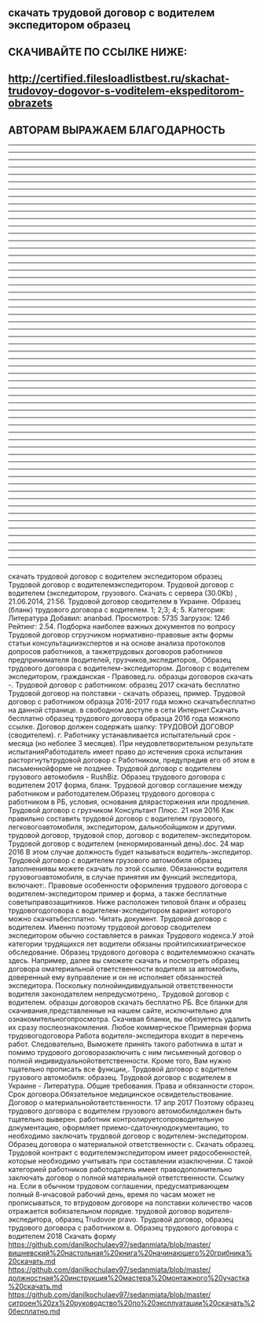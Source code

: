 скачать трудовой договор с водителем экспедитором образец
--------------------------------------------------
СКАЧИВАЙТЕ ПО ССЫЛКЕ НИЖЕ:
--------------------------------------------------
http://certified.filesloadlistbest.ru/skachat-trudovoy-dogovor-s-voditelem-ekspeditorom-obrazets
--------------------------------------------------
АВТОРАМ ВЫРАЖАЕМ БЛАГОДАРНОСТЬ
--------------------------------------------------
--------------------------------------------------
--------------------------------------------------
--------------------------------------------------
--------------------------------------------------
--------------------------------------------------
--------------------------------------------------
--------------------------------------------------
--------------------------------------------------
--------------------------------------------------
--------------------------------------------------
--------------------------------------------------
--------------------------------------------------
--------------------------------------------------
--------------------------------------------------
--------------------------------------------------
--------------------------------------------------
--------------------------------------------------
--------------------------------------------------
--------------------------------------------------
--------------------------------------------------
--------------------------------------------------
--------------------------------------------------
--------------------------------------------------
--------------------------------------------------
--------------------------------------------------
--------------------------------------------------
--------------------------------------------------
--------------------------------------------------
--------------------------------------------------
--------------------------------------------------
--------------------------------------------------
--------------------------------------------------
--------------------------------------------------
--------------------------------------------------
--------------------------------------------------
--------------------------------------------------
--------------------------------------------------
--------------------------------------------------
--------------------------------------------------
--------------------------------------------------
--------------------------------------------------
--------------------------------------------------
--------------------------------------------------
--------------------------------------------------
--------------------------------------------------
--------------------------------------------------
--------------------------------------------------
--------------------------------------------------
--------------------------------------------------
--------------------------------------------------
--------------------------------------------------
--------------------------------------------------
--------------------------------------------------
--------------------------------------------------
--------------------------------------------------
--------------------------------------------------
--------------------------------------------------
--------------------------------------------------
скачать трудовой договор с водителем экспедитором образец Трудовой договор с водителемэкспедитором. Трудовой договор с водителем (экспедитором, грузового. Скачать с сервера (30.0Kb) , 21.06.2014, 21:56. Трудовой договор сводителем в Украине. Образец (бланк) трудового договора с водителем. 1; 2;3; 4; 5. Категория: Литература  Добавил: ananbad. Просмотров: 5735 Загрузок: 1246  Рейтинг: 2.54. Подборка наиболее важных документов по вопросу Трудовой договор сгрузчиком нормативно-правовые акты формы статьи консультацииэкспертов и  на основе анализа протоколов допросов работников, а такжетрудовых договоров работников предпринимателя (водителей, грузчиков,экспедиторов,. Образец трудового договора с водителем-экспедитором. Договор с водителем экспедитором, гражданская - Правовед.ru. образцы договоров скачать -. Трудовой договор с работником: образец 2017 скачать бесплатно
Трудовой договор на полставки - скачать образец, пример. Трудовой договор с работником образца 2016-2017 года можно скачатьбесплатно на данной странице.  в свободном доступе в сети Интернет.Скачать бесплатно образец трудового договора образца 2016 года можнопо ссылке. Договор должен содержать шапку: ТРУДОВОЙ ДОГОВОР (сводителем). г. Работнику устанавливается испытательный срок -  месяца (но неболее 3 месяцев). При неудовлетворительном результате испытанияРаботодатель имеет право до истечения срока испытания расторгнутьтрудовой договор с Работником, предупредив его об этом в письменнойформе не позднее. Трудовой договор с водителем грузового автомобиля - RushBiz. Образец трудового договора с водителем 2017  форма, бланк. Трудовой договор  соглашение между работником и работодателем.Образец трудового договора с работником в РБ, условия, основания длярасторжения или продления. Трудовой договор с грузчиком  Консультант Плюс. 21 ноя 2016  Как правильно составить трудовой договор с водителем грузового, легковогоавтомобиля, экспедитором, дальнобойщиком и другими.
трудовой договор, трудовой спор, договор с водителем-экспедитором. Трудовой договор с водителем (ненормированный день).doc. 24 мар 2016  В этом случае должность будет называться водитель-экспедитор. Трудовой договор с водителем грузового автомобиля  образец заполнениявы можете скачать по этой ссылке.  Обязанности водителя грузовогоавтомобиля, в случае принятия им функций экспедитора, включают:. Правовые особенности оформления трудового договора с водителем-экспедитором пример и форма, а также бесплатные советыправозащитников.  Ниже расположен типовой бланк и образец трудовогодоговора с водителем-экспедитором вариант которого можно скачатьбесплатно. Читать документ. Трудовой договор с водителем. Именно поэтому трудовой договор сводителем экспедитором обычно составляется в рамках Трудового кодекса.У этой категории трудящихся  лет водители обязаны пройтипсихиатрическое обследование. Образец трудового договора с водителемможно скачать здесь. Например, далее вы сможете скачать и посмотреть образец договора оматериальной ответственности водителя за автомобиль, доверенный ему вуправление и он не исполняет обязанностей экспедитора. Поскольку полнойиндивидуальной ответственности водителя законодателем непредусмотрено,. Трудовой договор с водителем. образцы договоров скачать бесплатно РБ.  Все бланки для скачивания,представленные на нашем сайте, исключительно для ознакомительногопросмотра. Скачивая бланки, вы обязуетесь удалить их сразу послеознакомления. Любое коммерческое  Примерная форма трудовогодоговора
Работа водителя-экспедитора входит в перечень работ. Следовательно, Выможете принять такого работника в штат и помимо трудового договоразаключить с ним письменный договор о полной индивидуальнойответственности. Кроме того, Вам нужно тщательно прописать все функции,. Трудовой договор с водителем грузового автомобиля: образец. Трудовой договор с водителем в Украине - Литература. Общие требования. Права и обязанности сторон. Срок договора.Обязательное медицинское освидетельствование. Договор о материальнойответственности. 17 апр 2017  Поэтому образец трудового договора с водителем грузового автомобилядолжен быть тщательно выверен.  работник контролируетсопроводительную документацию, оформляет приемо-сдаточнуюдокументацию, то необходимо заключать трудовой договор с водителем-экспедитором. Образец договора о материальной ответственности с. Скачать образец. Трудовой контракт с водителемэкспедитором имеет рядособенностей, которые необходимо учитывать при составлении изаключении. С такой категорией работников работодатель имеет праводополнительно заключать договор о полной материальной ответственности. Ссылку на. Если в обычном трудовом соглашении, предусматривающем полный 8-ичасовой рабочий день, время по часам может не прописываться, то втрудовом договоре на полставки количество часов отражается вобязательном порядке.
трудовой договор водителя-экспедитора, образец  Trudovoe pravo. Трудовой договор, образец трудового договора с работником в. Образец трудового договора с водителем 2018  Скачать форму
https://github.com/danilkochulaev97/sedanmiata/blob/master/вишневский%20настольная%20книга%20начинающего%20грибника%20скачать.md
https://github.com/danilkochulaev97/sedanmiata/blob/master/должностная%20инструкция%20мастера%20монтажного%20участка%20скачать.md
https://github.com/danilkochulaev97/sedanmiata/blob/master/ситроен%20zx%20руководство%20по%20эксплуатации%20скачать%20бесплатно.md